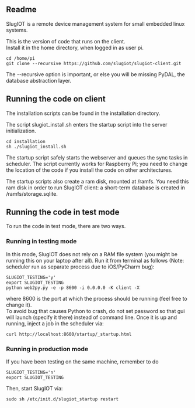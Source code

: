 ## Readme

SlugIOT is a remote device management system for small embedded linux systems.

This is the version of code that runs on the client.  
Install it in the home directory, when logged in as user pi.
    
    cd /home/pi
    git clone --recursive https://github.com/slugiot/slugiot-client.git

The --recursive option is important, or else you will be missing PyDAL, the database abstraction layer. 

## Running the code on client

The installation scripts can be found in the installation directory.

The script slugiot_install.sh enters the startup script into the server initialization.

    cd installation
    sh ./slugiot_install.sh
    
The startup script safely starts the webserver and queues the sync tasks in scheduler.
The script currently works for Raspberry Pi; you need to change the location of the code
if you install the code on other architectures. 

The startup scripts also create a ram disk, mounted at /ramfs. 
You need this ram disk in order to run SlugIOT client: a short-term database is created
in /ramfs/storage.sqlite. 

## Running the code in test mode

To run the code in test mode, there are two ways. 

### Running in testing mode

In this mode, SlugIOT does not rely on a RAM file system (you might be running this on
your laptop after all).  Run it from terminal as follows (Note: scheduler run 
as separate process due to iOS/PyCharm bug):

    SLUGIOT_TESTING='y'
    export SLUGIOT_TESTING
    python web2py.py -e -p 8600 -i 0.0.0.0 -K client -X 
    
where 8600 is the port at which the process should be running (feel free to change it).  
To avoid bug that causes Python to crash, do not set password so that gui will launch (specify
it there) instead of command line.  Once it is up and running, inject a job in the scheduler via:

    curl http://localhost:8600/startup/_startup.html

### Running in production mode

If you have been testing on the same machine, remember to do

    SLUGIOT_TESTING='n'
    export SLUGIOT_TESTING
    
Then, start SlugIOT via:

    sudo sh /etc/init.d/slugiot_startup restart
